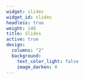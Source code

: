 ```yaml
---
widget: slides
widget_id: slides
headless: true
weight: 140
title: Slides
active: true
design:
  columns: "2"
  background:
    text_color_light: false
    image_darken: 0
---
```

